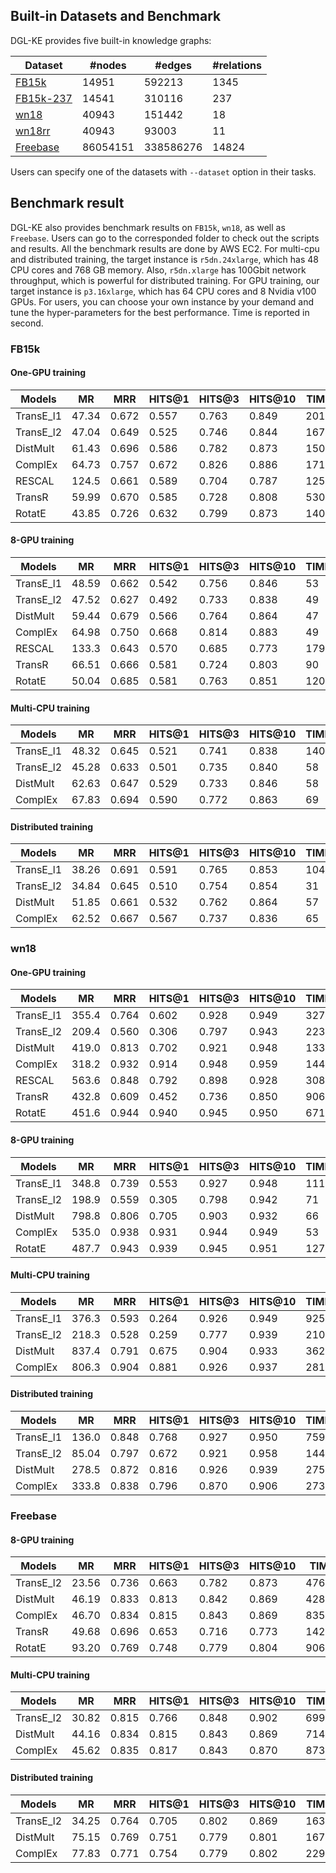 ## Built-in Datasets and Benchmark

DGL-KE provides five built-in knowledge graphs:

| Dataset | #nodes | #edges | #relations |
|---------|--------|--------|------------|
| [FB15k](https://data.dgl.ai/dataset/FB15k.zip) | 14951 | 592213 | 1345 |
| [FB15k-237](https://data.dgl.ai/dataset/FB15k-237.zip) | 14541 | 310116 | 237 |
| [wn18](https://data.dgl.ai/dataset/wn18.zip) | 40943 | 151442 | 18 |
| [wn18rr](https://data.dgl.ai/dataset/wn18rr.zip) | 40943 | 93003 | 11 |
| [Freebase](https://data.dgl.ai/dataset/Freebase.zip) | 86054151 | 338586276 | 14824 |

Users can specify one of the datasets with `--dataset` option in their tasks.

## Benchmark result

DGL-KE also provides benchmark results on `FB15k`, `wn18`, as well as `Freebase`. Users can go to the corresponded folder to check out the scripts and results. All the benchmark results are done by AWS EC2. For multi-cpu and distributed training, the target instance is `r5dn.24xlarge`, which has 48 CPU cores and 768 GB memory. Also, `r5dn.xlarge` has 100Gbit network throughput, which is powerful for distributed training. For GPU training, our target instance is `p3.16xlarge`, which has 64 CPU cores and 8 Nvidia v100 GPUs. For users, you can choose your own instance by your demand and tune the hyper-parameters for the best performance.
Time is reported in second.
### FB15k

#### One-GPU training

|  Models   |  MR   |  MRR  | HITS@1 | HITS@3 | HITS@10 | TIME |
|-----------|-------|-------|--------|--------|---------|------|
| TransE_l1 | 47.34 | 0.672 | 0.557  | 0.763  | 0.849   | 201  |
| TransE_l2 | 47.04 | 0.649 | 0.525  | 0.746  | 0.844   | 167  |
| DistMult  | 61.43 | 0.696 | 0.586  | 0.782  | 0.873   | 150  |
| ComplEx   | 64.73 | 0.757 | 0.672  | 0.826  | 0.886   | 171  |
| RESCAL    | 124.5 | 0.661 | 0.589  | 0.704  | 0.787   | 1252 |
| TransR    | 59.99 | 0.670 | 0.585  | 0.728  | 0.808   | 530  |
| RotatE    | 43.85 | 0.726 | 0.632  | 0.799  | 0.873   | 1405 |

#### 8-GPU training

|  Models   |  MR   |  MRR  | HITS@1 | HITS@3 | HITS@10 | TIME |
|-----------|-------|-------|--------|--------|---------|------|
| TransE_l1 | 48.59 | 0.662 | 0.542  | 0.756  |  0.846  | 53   |
| TransE_l2 | 47.52 | 0.627 | 0.492  | 0.733  |  0.838  | 49   |
| DistMult  | 59.44 | 0.679 | 0.566  | 0.764  |  0.864  | 47   |
| ComplEx   | 64.98 | 0.750 | 0.668  | 0.814  |  0.883  | 49   |
| RESCAL    | 133.3 | 0.643 | 0.570  | 0.685  |  0.773  | 179  |
| TransR    | 66.51 | 0.666 | 0.581  | 0.724  |  0.803  | 90   |
| RotatE    | 50.04 | 0.685 | 0.581  | 0.763  |  0.851  | 120  |

#### Multi-CPU training

|  Models   |  MR   |  MRR  | HITS@1 | HITS@3 | HITS@10 | TIME |
|-----------|-------|-------|--------|--------|---------|------|
| TransE_l1 | 48.32 | 0.645 | 0.521  | 0.741  |  0.838  | 140  |
| TransE_l2 | 45.28 | 0.633 | 0.501  | 0.735  |  0.840  | 58   |
| DistMult  | 62.63 | 0.647 | 0.529  | 0.733  |  0.846  | 58   |
| ComplEx   | 67.83 | 0.694 | 0.590  | 0.772  |  0.863  | 69   |

#### Distributed training

|  Models   |  MR   |  MRR  | HITS@1 | HITS@3 | HITS@10 | TIME |
|-----------|-------|-------|--------|--------|---------|------|
| TransE_l1 | 38.26 | 0.691 | 0.591  | 0.765  |  0.853  | 104  |
| TransE_l2 | 34.84 | 0.645 | 0.510  | 0.754  |  0.854  | 31   |
| DistMult  | 51.85 | 0.661 | 0.532  | 0.762  |  0.864  | 57   |
| ComplEx   | 62.52 | 0.667 | 0.567  | 0.737  |  0.836  | 65   |

### wn18

#### One-GPU training

|  Models   |  MR   |  MRR  | HITS@1 | HITS@3 | HITS@10 | TIME |
|-----------|-------|-------|--------|--------|---------|------|
| TransE_l1 | 355.4 | 0.764 | 0.602  | 0.928  |  0.949  | 327  |
| TransE_l2 | 209.4 | 0.560 | 0.306  | 0.797  |  0.943  | 223  |
| DistMult  | 419.0 | 0.813 | 0.702  | 0.921  |  0.948  | 133  |
| ComplEx   | 318.2 | 0.932 | 0.914  | 0.948  |  0.959  | 144  |
| RESCAL    | 563.6 | 0.848 | 0.792  | 0.898  |  0.928  | 308  |
| TransR    | 432.8 | 0.609 | 0.452  | 0.736  |  0.850  | 906  |
| RotatE    | 451.6 | 0.944 | 0.940  | 0.945  |  0.950  | 671  |

#### 8-GPU training

|  Models   |  MR   |  MRR  | HITS@1 | HITS@3 | HITS@10 | TIME |
|-----------|-------|-------|--------|--------|---------|------|
| TransE_l1 | 348.8 | 0.739 | 0.553  | 0.927  | 0.948   | 111  |
| TransE_l2 | 198.9 | 0.559 | 0.305  | 0.798  | 0.942   | 71   |
| DistMult  | 798.8 | 0.806 | 0.705  | 0.903  | 0.932   | 66   |
| ComplEx   | 535.0 | 0.938 | 0.931  | 0.944  | 0.949   | 53   |
| RotatE    | 487.7 | 0.943 | 0.939  | 0.945  | 0.951   | 127  |

#### Multi-CPU training

|  Models   |  MR   |  MRR  | HITS@1 | HITS@3 | HITS@10 | TIME |
|-----------|-------|-------|--------|--------|---------|------|
| TransE_l1 | 376.3 | 0.593 | 0.264  | 0.926  | 0.949   | 925  |
| TransE_l2 | 218.3 | 0.528 | 0.259  | 0.777  | 0.939   | 210  |
| DistMult  | 837.4 | 0.791 | 0.675  | 0.904  | 0.933   | 362  |
| ComplEx   | 806.3 | 0.904 | 0.881  | 0.926  | 0.937   | 281  |

#### Distributed training

|  Models   |  MR   |  MRR  | HITS@1 | HITS@3 | HITS@10 | TIME |
|-----------|-------|-------|--------|--------|---------|------|
| TransE_l1 | 136.0 | 0.848 | 0.768  | 0.927  | 0.950   | 759  |
| TransE_l2 | 85.04 | 0.797 | 0.672  | 0.921  | 0.958   | 144  |
| DistMult  | 278.5 | 0.872 | 0.816  | 0.926  | 0.939   | 275  |
| ComplEx   | 333.8 | 0.838 | 0.796  | 0.870  | 0.906   | 273  |

### Freebase

#### 8-GPU training

|  Models   |  MR   |  MRR  | HITS@1 | HITS@3 | HITS@10 | TIME |
|-----------|-------|-------|--------|--------|---------|------|
| TransE_l2 | 23.56 | 0.736 |  0.663 | 0.782  | 0.873   | 4767 |
| DistMult  | 46.19 | 0.833 |  0.813 | 0.842  | 0.869   | 4281 |
| ComplEx   | 46.70 | 0.834 |  0.815 | 0.843  | 0.869   | 8356 |
| TransR    | 49.68 | 0.696 |  0.653 | 0.716  | 0.773   |14235 |
| RotatE    | 93.20 | 0.769 |  0.748 | 0.779  | 0.804   | 9060 |

#### Multi-CPU training

|  Models   |  MR   |  MRR  | HITS@1 | HITS@3 | HITS@10 | TIME |
|-----------|-------|-------|--------|--------|---------|------|
| TransE_l2 | 30.82 | 0.815 |  0.766 | 0.848  | 0.902   | 6993 |
| DistMult  | 44.16 | 0.834 |  0.815 | 0.843  | 0.869   | 7146 |
| ComplEx   | 45.62 | 0.835 |  0.817 | 0.843  | 0.870   | 8732 |

#### Distributed training

|  Models   |  MR   |  MRR  | HITS@1 | HITS@3 | HITS@10 | TIME |
|-----------|-------|-------|--------|--------|---------|------|
| TransE_l2 | 34.25 | 0.764 | 0.705  | 0.802  | 0.869   | 1633 |
| DistMult  | 75.15 | 0.769 | 0.751  | 0.779  | 0.801   | 1679 |
| ComplEx   | 77.83 | 0.771 | 0.754  | 0.779  | 0.802   | 2293 |
